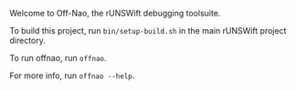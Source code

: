 Welcome to Off-Nao, the rUNSWift debugging toolsuite.

To build this project, run `bin/setup-build.sh` in the main rUNSWift project directory.

To run offnao, run `offnao`.

For more info, run `offnao --help`.
